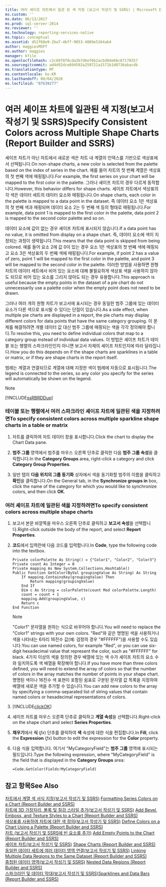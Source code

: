 ```yaml
---
title: 여러 셰이프 차트에서 일관 된 색 지정 (보고서 작성기 및 SSRS) | Microsoft Docs
ms.custom: ''
ms.date: 06/13/2017
ms.prod: sql-server-2014
ms.reviewer: ''
ms.technology: reporting-services-native
ms.topic: conceptual
ms.assetid: d52f68e9-2ba7-4bff-9053-4089e5164ab4
author: maggiesMSFT
ms.author: maggies
manager: kfile
ms.openlocfilehash: c2c89f0f8cda3b7d6ef6b2acbd0de66c87170357
ms.sourcegitcommit: ad4d92dce894592a259721a1571b1d8736abacdb
ms.translationtype: MT
ms.contentlocale: ko-KR
ms.lasthandoff: 08/04/2020
ms.locfileid: "87639277"
---
```

# <a name="specify-consistent-colors-across-multiple-shape-charts-report-builder-and-ssrs"></a><span data-ttu-id="903df-102">여러 셰이프 차트에 일관된 색 지정(보고서 작성기 및 SSRS)</span><span class="sxs-lookup"><span data-stu-id="903df-102">Specify Consistent Colors across Multiple Shape Charts (Report Builder and SSRS)</span></span>
  <span data-ttu-id="903df-103">셰이프 차트가 아닌 차트에서 새로운 색은 차트 내 계열의 인덱스를 기반으로 색상표에서 선택됩니다.</span><span class="sxs-lookup"><span data-stu-id="903df-103">On non-shape charts, a new color is selected from the palette based on the index of series in the chart.</span></span> <span data-ttu-id="903df-104">예를 들어 차트의 첫 번째 계열은 색상표의 첫 번째 색에 매핑됩니다.</span><span class="sxs-lookup"><span data-stu-id="903df-104">For example, the first series on your chart will be mapped to the first color in the palette.</span></span> <span data-ttu-id="903df-105">그러나 셰이프 차트의 경우 다르게 동작합니다.</span><span class="sxs-lookup"><span data-stu-id="903df-105">However, this behavior differs for shape charts.</span></span> <span data-ttu-id="903df-106">셰이프 차트에서 색상표의 각 색은 데이터 세트의 데이터 요소와 매핑됩니다.</span><span class="sxs-lookup"><span data-stu-id="903df-106">On shape charts, each color in the palette is mapped to a data point in the dataset.</span></span> <span data-ttu-id="903df-107">즉 데이터 요소 1은 색상표의 첫 번째 색과 매핑되며 데이터 요소 2는 두 번째 색 등의 형태로 매핑됩니다.</span><span class="sxs-lookup"><span data-stu-id="903df-107">For example, data point 1 is mapped to the first color in the palette, data point 2 is mapped to the second color palette and so on.</span></span>  
  
 <span data-ttu-id="903df-108">데이터 요소에 값이 없는 경우 셰이프 차트에 표시되지 않습니다.</span><span class="sxs-lookup"><span data-stu-id="903df-108">If a data point has no value, it is omitted from display on a shape chart.</span></span> <span data-ttu-id="903df-109">즉, 데이터 요소에 색이 지정되는 과정이 생략됩니다.</span><span class="sxs-lookup"><span data-stu-id="903df-109">This means that the data point is skipped from being colored.</span></span> <span data-ttu-id="903df-110">예를 들어 요소 2에 값 0이 있는 경우 요소 1은 색상표의 첫 번째 색에 매핑되고 요소 3은 색상표의 두 번째 색에 매핑됩니다.</span><span class="sxs-lookup"><span data-stu-id="903df-110">For example, if point 2 has a value of zero, point 1 will be mapped to the first color in the palette, and point 3 will be mapped to the second color in the palette.</span></span> <span data-ttu-id="903df-111">이러한 방법을 사용하면 원형 차트의 데이터 세트에서 비어 있는 요소에 대해 불필요하게 색상표 색을 사용하지 않아도 되므로 비어 있는 요소를 그리지 않아도 되는 경우 유용합니다.</span><span class="sxs-lookup"><span data-stu-id="903df-111">This approach is useful because the empty points in the dataset of a pie chart do not unnecessarily use a palette color when the empty point does not need to be drawn.</span></span>  
  
 <span data-ttu-id="903df-112">그러나 여러 개의 원형 차트가 보고서에 표시되는 경우 동일한 범주 그룹에 있는 데이터 요소가 다른 색으로 표시될 수 있다는 단점이 있습니다.</span><span class="sxs-lookup"><span data-stu-id="903df-112">As a side effect, when multiple pie charts are displayed in a report, the pie charts may display different colors for data points that have the same category grouping.</span></span> <span data-ttu-id="903df-113">이 문제를 해결하려면 개별 데이터 값 대신 범주 그룹에 매핑되는 색을 각각 정의해야 합니다.</span><span class="sxs-lookup"><span data-stu-id="903df-113">To resolve this, you need to define individual colors that map to a category group instead of individual data values.</span></span> <span data-ttu-id="903df-114">이 방법은 셰이프 차트가 테이블 또는 행렬의 스파크라인인지 아니면 보고서 자체의 셰이프 차트인지에 따라 달라집니다.</span><span class="sxs-lookup"><span data-stu-id="903df-114">How you do this depends on if the shape charts are sparklines in a table or matrix, or if they are shape charts in the report itself.</span></span>  
  
 <span data-ttu-id="903df-115">범례는 계열과 연결되므로 계열에 대해 지정한 색이 범례에 자동으로 표시됩니다.</span><span class="sxs-lookup"><span data-stu-id="903df-115">The legend is connected to the series, so any color you specify for the series will automatically be shown on the legend.</span></span>  
  
> [!NOTE]  
>  [!INCLUDE[ssRBRDDup](../../includes/ssrbrddup-md.md)]  
  
### <a name="to-specify-consistent-colors-across-multiple-sparkline-shape-charts-in-a-table-or-matrix"></a><span data-ttu-id="903df-116">테이블 또는 행렬에서 여러 스파크라인 셰이프 차트에 일관된 색을 지정하려면</span><span class="sxs-lookup"><span data-stu-id="903df-116">To specify consistent colors across multiple sparkline shape charts in a table or matrix</span></span>  
  
1.  <span data-ttu-id="903df-117">차트를 클릭하여 차트 데이터 창을 표시합니다.</span><span class="sxs-lookup"><span data-stu-id="903df-117">Click the chart to display the Chart Data pane.</span></span>  
  
2.  <span data-ttu-id="903df-118">**범주 그룹** 영역에서 범주를 마우스 오른쪽 단추로 클릭한 다음 **범주 그룹 속성**을 클릭합니다.</span><span class="sxs-lookup"><span data-stu-id="903df-118">In the **Category Groups** area, right-click a category and click **Category Group Properties**.</span></span>  
  
3.  <span data-ttu-id="903df-119">일반 탭의 **다음 위치의 그룹 동기화** 상자에서 색을 동기화할 범주의 이름을 클릭하고 **확인**을 클릭합니다.</span><span class="sxs-lookup"><span data-stu-id="903df-119">On the General tab, in the **Synchronize groups in** box, click the name of the category for which you would like to synchronize colors, and then click **OK**.</span></span>  
  
### <a name="to-specify-consistent-colors-across-multiple-shape-charts"></a><span data-ttu-id="903df-120">여러 셰이프 차트에 일관된 색을 지정하려면</span><span class="sxs-lookup"><span data-stu-id="903df-120">To specify consistent colors across multiple shape charts</span></span>  
  
1.  <span data-ttu-id="903df-121">보고서 본문 바깥쪽을 마우스 오른쪽 단추로 클릭하고 **보고서 속성**을 선택합니다.</span><span class="sxs-lookup"><span data-stu-id="903df-121">Right-click outside the body of the report, and select **Report Properties**.</span></span>  
  
2.  <span data-ttu-id="903df-122">**코드**에서 입력란에 다음 코드를 입력합니다.</span><span class="sxs-lookup"><span data-stu-id="903df-122">In **Code**, type the following code into the textbox.</span></span>  
  
    ```  
    Private colorPalette As String() = {"Color1", "Color2", "Color3"}  
    Private count As Integer = 0  
    Private mapping As New System.Collections.Hashtable()  
    Public Function GetColor(ByVal groupingValue As String) As String  
        If mapping.ContainsKey(groupingValue) Then  
            Return mapping(groupingValue)  
        End If  
        Dim c As String = colorPalette(count Mod colorPalette.Length)  
        count = count + 1  
        mapping.Add(groupingValue, c)  
        Return c  
    End Function  
    ```  
  
    > [!NOTE]  
    >  <span data-ttu-id="903df-123">"Color1" 문자열을 원하는 식으로 바꾸어야 합니다.</span><span class="sxs-lookup"><span data-stu-id="903df-123">You will need to replace the "Color1" strings with your own colors.</span></span> <span data-ttu-id="903df-124">"Red"와 같은 명명된 색을 사용하거나 색을 나타내는 6자리 16진수 값(예: 검정의 경우 "#FFFFFF")을 사용할 수도 있습니다.</span><span class="sxs-lookup"><span data-stu-id="903df-124">You can use named colors, for example "Red", or you can use six-digit hexadecimal value that represent the color, such as "#FFFFFF" for black.</span></span> <span data-ttu-id="903df-125">4가지 이상의 색을 정의한 경우 배열에 있는 색 수가 셰이프 차트의 요소 수와 일치하도록 색 배열을 확장해야 합니다.</span><span class="sxs-lookup"><span data-stu-id="903df-125">If you have more than three colors defined, you will need to extend the array of colors so that the number of colors in the array matches the number of points in your shape chart.</span></span> <span data-ttu-id="903df-126">명명된 색이나 16진수 색 표현이 포함된 쉼표로 구분된 문자열 값 목록을 지정하여 배열에 새로운 색을 추가할 수 있습니다.</span><span class="sxs-lookup"><span data-stu-id="903df-126">You can add new colors to the array by specifying a comma-separated list of string values that contain named colors or hexadecimal representations of colors.</span></span>  
  
3.  [!INCLUDE[clickOK](../../includes/clickok-md.md)]  
  
4.  <span data-ttu-id="903df-127">셰이프 차트를 마우스 오른쪽 단추로 클릭하고 **계열 속성**을 선택합니다.</span><span class="sxs-lookup"><span data-stu-id="903df-127">Right-click on the shape chart and select **Series Properties**.</span></span>  
  
5.  <span data-ttu-id="903df-128">**채우기**에서 **식** (*fx*) 단추를 클릭하여 **색** 속성에 대한 식을 편집합니다.</span><span class="sxs-lookup"><span data-stu-id="903df-128">In **Fill**, click the **Expression** (*fx*) button to edit the expression for the **Color** property.</span></span>  
  
6.  <span data-ttu-id="903df-129">다음 식을 입력합니다. 여기서 "MyCategoryField"는 **범주 그룹** 영역에 표시되는 필드입니다.</span><span class="sxs-lookup"><span data-stu-id="903df-129">Type the following expression, where "MyCategoryField" is the field that is displayed in the **Category Groups** area:</span></span>  
  
    ```  
    =Code.GetColor(Fields!MyCategoryField)  
    ```  
  
## <a name="see-also"></a><span data-ttu-id="903df-130">참고 항목</span><span class="sxs-lookup"><span data-stu-id="903df-130">See Also</span></span>  
 <span data-ttu-id="903df-131">[차트에서 계열 색 서식 지정&#40;보고서 작성기 및 SSRS&#41;](formatting-series-colors-on-a-chart-report-builder-and-ssrs.md) </span><span class="sxs-lookup"><span data-stu-id="903df-131">[Formatting Series Colors on a Chart &#40;Report Builder and SSRS&#41;](formatting-series-colors-on-a-chart-report-builder-and-ssrs.md) </span></span>  
 <span data-ttu-id="903df-132">[차트에 3D 가장자리, 볼록 및 질감 스타일 추가&#40;보고서 작성기 및 SSRS&#41;](chart-effects-add-bevel-emboss-or-texture-report-builder.md) </span><span class="sxs-lookup"><span data-stu-id="903df-132">[Add Bevel, Emboss, and Texture Styles to a Chart &#40;Report Builder and SSRS&#41;](chart-effects-add-bevel-emboss-or-texture-report-builder.md) </span></span>  
 <span data-ttu-id="903df-133">[색상표를 사용하여 차트에 대한 색 정의&#40;보고서 작성기 및 SSRS&#41;](define-colors-on-a-chart-using-a-palette-report-builder-and-ssrs.md) </span><span class="sxs-lookup"><span data-stu-id="903df-133">[Define Colors on a Chart Using a Palette &#40;Report Builder and SSRS&#41;](define-colors-on-a-chart-using-a-palette-report-builder-and-ssrs.md) </span></span>  
 <span data-ttu-id="903df-134">[차트 &#40;보고서 작성기 및 SSRS에 빈 요소를 추가&#41;](add-empty-points-to-a-chart-report-builder-and-ssrs.md) </span><span class="sxs-lookup"><span data-stu-id="903df-134">[Add Empty Points to the Chart &#40;Report Builder and SSRS&#41;](add-empty-points-to-a-chart-report-builder-and-ssrs.md) </span></span>  
 <span data-ttu-id="903df-135">[셰이프 차트&#40;보고서 작성기 및 SSRS&#41;](charts-report-builder-and-ssrs.md) </span><span class="sxs-lookup"><span data-stu-id="903df-135">[Shape Charts &#40;Report Builder and SSRS&#41;](charts-report-builder-and-ssrs.md) </span></span>  
 <span data-ttu-id="903df-136">[동일한 데이터 세트에 여러 데이터 영역 연결&#40;보고서 작성기 및 SSRS&#41;](linking-multiple-data-regions-to-the-same-dataset-report-builder-and-ssrs.md) </span><span class="sxs-lookup"><span data-stu-id="903df-136">[Linking Multiple Data Regions to the Same Dataset &#40;Report Builder and SSRS&#41;](linking-multiple-data-regions-to-the-same-dataset-report-builder-and-ssrs.md) </span></span>  
 <span data-ttu-id="903df-137">[중첩된 데이터 영역&#40;보고서 작성기 및 SSRS&#41;](nested-data-regions-report-builder-and-ssrs.md) </span><span class="sxs-lookup"><span data-stu-id="903df-137">[Nested Data Regions &#40;Report Builder and SSRS&#41;](nested-data-regions-report-builder-and-ssrs.md) </span></span>  
 [<span data-ttu-id="903df-138">스파크라인 및 데이터 막대&#40;보고서 작성기 및 SSRS&#41;</span><span class="sxs-lookup"><span data-stu-id="903df-138">Sparklines and Data Bars &#40;Report Builder and SSRS&#41;</span></span>](sparklines-and-data-bars-report-builder-and-ssrs.md)  
  
  
